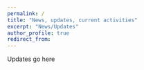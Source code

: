 ```yaml
---
permalink: /
title: "News, updates, current activities"
excerpt: "News/Updates"
author_profile: true
redirect_from: 
---
```


Updates go here
